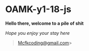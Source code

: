 # OAMK-y1-18-js

**Hello there, welcome to a pile of shit**


_Hope you enjoy your stay here_

>Mcfkcoding@gmail.com>
